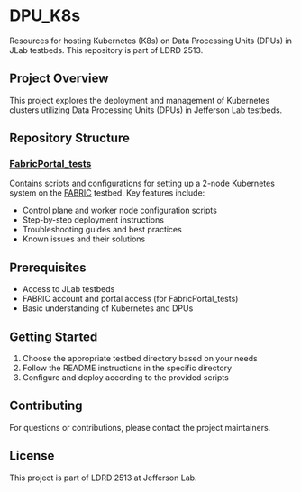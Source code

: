 # DPU_K8s
Resources for hosting Kubernetes (K8s) on Data Processing Units (DPUs) in JLab testbeds. This repository is part of LDRD 2513.

## Project Overview
This project explores the deployment and management of Kubernetes clusters utilizing Data Processing Units (DPUs) in Jefferson Lab testbeds.

## Repository Structure

### [FabricPortal_tests](./FabricPortal_tests)
Contains scripts and configurations for setting up a 2-node Kubernetes system on the [FABRIC](https://portal.fabric-testbed.net/) testbed. Key features include:
- Control plane and worker node configuration scripts
- Step-by-step deployment instructions
- Troubleshooting guides and best practices
- Known issues and their solutions

## Prerequisites
- Access to JLab testbeds
- FABRIC account and portal access (for FabricPortal_tests)
- Basic understanding of Kubernetes and DPUs

## Getting Started
1. Choose the appropriate testbed directory based on your needs
2. Follow the README instructions in the specific directory
3. Configure and deploy according to the provided scripts

## Contributing
For questions or contributions, please contact the project maintainers.

## License
This project is part of LDRD 2513 at Jefferson Lab.
